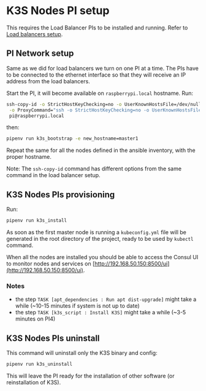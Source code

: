 # K3S Nodes PI setup

This requires the Load Balancer PIs to be installed and running. Refer to [Load balancers setup](load_balancers.md).

## PI Network setup

Same as we did for load balancers we turn on one PI at a time. The PIs have to be connected to the ethernet interface so
that they will receive an IP address from the load balancers.

Start the PI, it will become available on `raspberrypi.local` hostname. Run:

```bash
ssh-copy-id -o StrictHostKeyChecking=no -o UserKnownHostsFile=/dev/null \
 -o ProxyCommand="ssh -o StrictHostKeyChecking=no -o UserKnownHostsFile=/dev/null -W %h:%p -q pi@192.168.50.150" \
 pi@raspberrypi.local
```

then:

```bash
pipenv run k3s_bootstrap -e new_hostname=master1
```

Repeat the same for all the nodes defined in the ansible inventory, with the proper hostname.

Note: The `ssh-copy-id` command has different options from the same command in the load balancer setup.

## K3S Nodes PIs provisioning

Run:
```bash
pipenv run k3s_install
```

As soon as the first master node is running a `kubeconfig.yml` file will be generated in the root directory of
the project, ready to be used by `kubectl` command.

When all the nodes are installed you should be able to access the Consul UI to monitor nodes and services on [http://192.168.50.150:8500/ui](http://192.168.50.150:8500/ui).

### Notes

- the step `TASK [apt_dependencies : Run apt dist-upgrade]` might take a while (~10-15 minutes if system is not up to date)
- the step `TASK [k3s_script : Install K3S]` might take a while (~3-5 minutes on PI4)

## K3S Nodes PIs uninstall

This command will uninstall only the K3S binary and config:

```bash
pipenv run k3s_uninstall
```

This will leave the PI ready for the installation of other software (or reinstallation of K3S).
